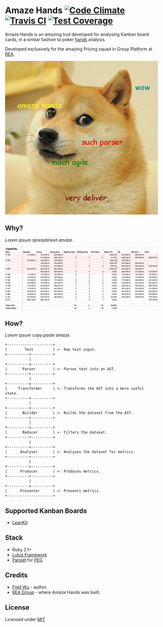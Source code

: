 # Amaze Hands [![Code Climate](https://codeclimate.com/github/fredwu/amaze_hands/badges/gpa.svg)](https://codeclimate.com/github/fredwu/amaze_hands) [![Travis CI](https://travis-ci.org/fredwu/amaze_hands.svg?branch=master)](https://travis-ci.org/fredwu/amaze_hands) [![Test Coverage](https://codeclimate.com/github/fredwu/amaze_hands/badges/coverage.svg)](https://codeclimate.com/github/fredwu/amaze_hands)

Amaze Hands is an amazing tool developed for analysing Kanban board cards, in a similar fashion to poker [hands](http://en.wikipedia.org/wiki/Glossary_of_poker_terms#hand) analysis.

Developed exclusively for the amazing Pricing squad in Group Platform at [REA](http://www.rea-group.com/).

![](doc/images/wow_amaze_hands.jpg)

## Why?

_Lorem ipsum spreadsheet amaze._

![](doc/images/spreadsheet.png)

## How?

_Lorem ipsum copy paste amaze._

    +---------------------+
    |        Text         | <- Raw text input.
    +----------+----------+
               |
    +----------v----------+
    |       Parser        | <- Parses text into an AST.
    +----------+----------+
               |
    +----------v----------+
    |     Transformer     | <- Transforms the AST into a more useful state.
    +----------+----------+
               |
    +----------v----------+
    |       Builder       | <- Builds the dataset from the AST.
    +----------+----------+
               |
    +----------v----------+
    |       Reducer       | <- Filters the dataset.
    +----------+----------+
               |
    +----------v----------+
    |      Analyser       | <- Analyses the dataset for metrics.
    +----------+----------+
               |
    +----------v----------+
    |      Producer       | <- Produces metrics.
    +----------+----------+
               |
    +----------v----------+
    |      Presenter      | <- Presents metrics.
    +---------------------+

## Supported Kanban Boards

- [LeanKit](http://leankit.com/)

## Stack

- Ruby 2.1+
- [Lotus Framework](http://lotusrb.org/)
- [Parslet](http://kschiess.github.io/parslet/) for [PEG](http://en.wikipedia.org/wiki/Parsing_expression_grammar)

## Credits

- [Fred Wu](http://fredwu.me/) - author.
- [REA Group](http://www.rea-group.com/) - where Amaze Hands was built.

## License

Licensed under [MIT](http://fredwu.mit-license.org/)
